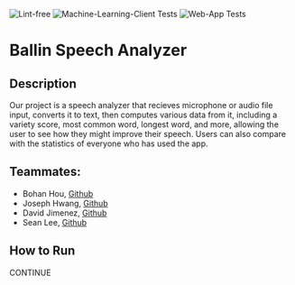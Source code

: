 ![Lint-free](https://github.com/nyu-software-engineering/containerized-app-exercise/actions/workflows/lint.yml/badge.svg) ![Machine-Learning-Client Tests](https://github.com/software-students-fall2024/4-containers-ballincat43/actions/workflows/machine.yaml/badge.svg) ![Web-App Tests](https://github.com/software-students-fall2024/4-containers-ballincat43/actions/workflows/web.yaml/badge.svg)

# Ballin Speech Analyzer

## Description

Our project is a speech analyzer that recieves microphone or audio file input, converts it to text, then computes various data from it, including a variety score, most common word, longest word, and more, allowing the user to see how they might improve their speech. Users can also compare with the statistics of everyone who has used the app.

## Teammates:
- Bohan Hou, [Github](https://github.com/bowohan)
- Joseph Hwang, [Github](https://github.com/JosephNYU)
- David Jimenez, [Github](https://github.com/drj8812)
- Sean Lee, [Github](https://github.com/jseanlee)

## How to Run

CONTINUE